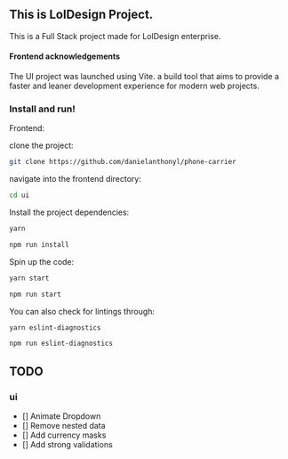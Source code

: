 ## This is LolDesign Project.

This is a Full Stack project made for LolDesign enterprise.

#### Frontend acknowledgements

The UI project was launched using Vite. a build tool that aims to provide a faster and leaner development experience for modern web projects.

### Install and run!

Frontend:

clone the project:

```sh
git clone https://github.com/danielanthonyl/phone-carrier
```

navigate into the frontend directory:

```sh
cd ui
```

Install the project dependencies:

```sh
yarn
```

```sh
npm run install
```

Spin up the code:

```sh
yarn start
```

```sh
npm run start
```

You can also check for lintings through:

```sh
yarn eslint-diagnostics
```

```sh
npm run eslint-diagnostics
```

## TODO

### ui

- [] Animate Dropdown
- [] Remove nested data
- [] Add currency masks
- [] Add strong validations
